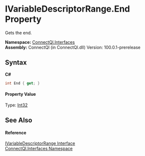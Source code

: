 # IVariableDescriptorRange.End Property 
 

Gets the end.

**Namespace:**&nbsp;<a href="N_ConnectQl_Interfaces">ConnectQl.Interfaces</a><br />**Assembly:**&nbsp;ConnectQl (in ConnectQl.dll) Version: 100.0.1-prerelease

## Syntax

**C#**<br />
``` C#
int End { get; }
```


#### Property Value
Type: <a href="http://msdn2.microsoft.com/en-us/library/td2s409d" target="_blank">Int32</a>

## See Also


#### Reference
<a href="T_ConnectQl_Interfaces_IVariableDescriptorRange">IVariableDescriptorRange Interface</a><br /><a href="N_ConnectQl_Interfaces">ConnectQl.Interfaces Namespace</a><br />